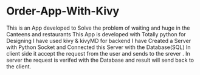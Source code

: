 # Order-App-With-Kivy
This is an App developed to Solve the problem of waiting and huge in the Canteens and restaurants 
This App is developed with Totally python for Designing I have used kivy & kivyMD for backend I have Created a Server with Python Socket and Connected this Server with the Database(SQL)
In client side it accept the request from the user and sends to the srever . In server the request is verifed with the Database and result will send back to the client. 
